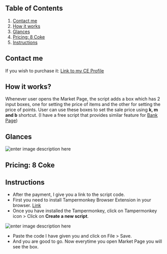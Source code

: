 ## Table of Contents

1. [Contact me](#contact-me)
2. [How it works](#how-it-works)
3. [Glances](#glances)
4. [Pricing: 8 Coke](#pricing-8-coke)
5. [Instructions](#instructions)




## Contact me 
If you wish to purchase it: [Link to my CE Profile](https://cartelempire.online/user/1345)

## How it works?
Whenever user opens the Market Page, the script adds a box which has 2 input boxes, one for setting the price of items and the other for setting the price of points.
User can use these boxes to set the sale price using **k, m and b** shortcut. (I have a free script that provides similar feature for [Bank Page](https://cartelempire.online/Forum/1/254))


## Glances
![enter image description here](https://i.ibb.co/SnDMcHB/Screenshot-2023-09-26-081414.png)

## Pricing: 8 Coke

## Instructions

 - After the payment, I give you a link to the script code.
 - First you need to install Tampermonkey Browser Extension in your browser. [Link](https://www.tampermonkey.net/index.php?browser=chrome)
 - Once you have installed the Tampermonkey, click on Tampermonkey icon > Click on **Create a new script**.



 ![enter image description here](https://i.ibb.co/H7QjX1t/Screenshot-2023-09-22-134706.png)
 
 
 - Paste the code I have given you and click on File > Save.
 - And you are good to go. Now everytime you open Market Page you will see the box.


